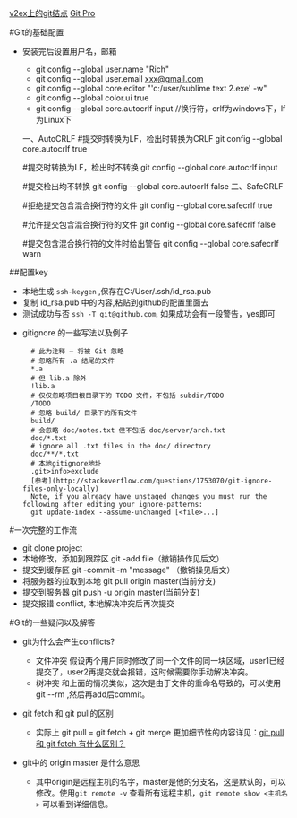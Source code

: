 [v2ex上的git结点](https://www.v2ex.com/go/git?p=1)
[Git Pro](git-scm.com/book/zh/v1/起步-Git-简史)

#Git的基础配置
+ 安装完后设置用户名，邮箱
    * git config --global user.name "Rich"
    * git config --global user.email xxx@gmail.com
    * git config --global core.editor "'c:/user/sublime text 2.exe' -w"
    * git config --global color.ui true
    * git config --global core.autocrlf input  //换行符，crlf为windows下，lf为Linux下

    一、AutoCRLF
    #提交时转换为LF，检出时转换为CRLF
    git config --global core.autocrlf true   

    #提交时转换为LF，检出时不转换
    git config --global core.autocrlf input   

    #提交检出均不转换
    git config --global core.autocrlf false
    二、SafeCRLF

    #拒绝提交包含混合换行符的文件
    git config --global core.safecrlf true   

    #允许提交包含混合换行符的文件
    git config --global core.safecrlf false   

    #提交包含混合换行符的文件时给出警告
    git config --global core.safecrlf warn


##配置key
* 本地生成  `ssh-keygen` ,保存在C:/User/.ssh/id_rsa.pub
* 复制 id_rsa.pub 中的内容,粘贴到github的配置里面去
* 测试成功与否 `ssh -T git@github.com`, 如果成功会有一段警告，yes即可

+ gitignore 的一些写法以及例子

        # 此为注释 – 将被 Git 忽略
        # 忽略所有 .a 结尾的文件
        *.a
        # 但 lib.a 除外
        !lib.a
        # 仅仅忽略项目根目录下的 TODO 文件，不包括 subdir/TODO
        /TODO
        # 忽略 build/ 目录下的所有文件
        build/
        # 会忽略 doc/notes.txt 但不包括 doc/server/arch.txt
        doc/*.txt
        # ignore all .txt files in the doc/ directory
        doc/**/*.txt
        # 本地gitignore地址
        .git>info>exclude
        [参考](http://stackoverflow.com/questions/1753070/git-ignore-files-only-locally)
        Note, if you already have unstaged changes you must run the following after editing your ignore-patterns:
        git update-index --assume-unchanged [<file>...]


#一次完整的工作流
* git clone project
* 本地修改，添加到跟踪区 git -add file（撤销操作见后文）
* 提交到缓存区 git -commit -m "message" （撤销操见后文）
* 将服务器的拉取到本地 git pull origin master(当前分支)
* 提交到服务器 git push -u origin master(当前分支)
* 提交报错 conflict, 本地解决冲突后再次提交

#Git的一些疑问以及解答
+ git为什么会产生conflicts?
    * 文件冲突
    假设两个用户同时修改了同一个文件的同一块区域，user1已经提交了，user2再提交就会报错，这时候需要你手动解决冲突。
    * 树冲突
    和上面的情况类似，这次是由于文件的重命名导致的，可以使用 git --rm <file name>,然后再add后commit。

+ git fetch 和 git pull的区别
    * 实际上 git pull = git fetch + git merge
    更加细节性的内容详见：[git pull 和 git fetch 有什么区别？](https://ruby-china.org/topics/15729)

+ git中的 origin master 是什么意思
    * 其中origin是远程主机的名字，master是他的分支名，这是默认的，可以修改。使用`git remote -v` 查看所有远程主机，`git remote show <主机名>` 可以看到详细信息。
    